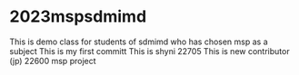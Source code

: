 # 2023mspsdmimd
This is demo class for students of sdmimd who has chosen msp as a subject 
This is my first committ
This is shyni 22705
This is new contributor (jp) 22600
msp project 
